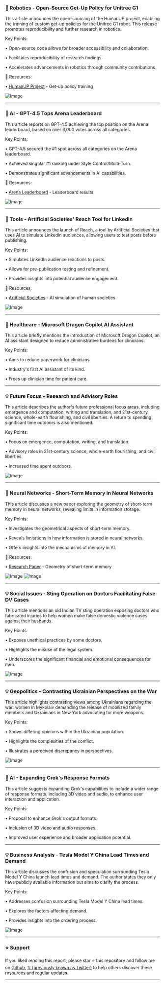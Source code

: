 ### 🤖 Robotics - Open-Source Get-Up Policy for Unitree G1

This article announces the open-sourcing of the HumanUP project, enabling the training of custom get-up policies for the Unitree G1 robot.  This release promotes reproducibility and further research in robotics.

Key Points:

• Open-source code allows for broader accessibility and collaboration.


•  Facilitates reproducibility of research findings.


•  Accelerates advancements in robotics through community contributions.


🔗 Resources:

• [HumanUP Project](https://x.com/Xialin_He/status/1896411376064614737) - Get-up policy training


![Image](https://pbs.twimg.com/ext_tw_video_thumb/1891724370059329536/pu/img/dIxvmf4xMtheblpE.jpg)


---

### 🚀 AI - GPT-4.5 Tops Arena Leaderboard

This article reports on GPT-4.5 achieving the top position on the Arena leaderboard, based on over 3,000 votes across all categories.

Key Points:

• GPT-4.5 secured the #1 spot across all categories on the Arena leaderboard.


•  Achieved singular #1 ranking under Style Control/Multi-Turn.


•  Demonstrates significant advancements in AI capabilities.


🔗 Resources:

• [Arena Leaderboard](https://x.com/lmarena_ai/status/1896590146465579105) - Leaderboard results


![Image](https://pbs.twimg.com/media/GlIKSa7WsAAcNK8?format=jpg&name=small)


---

### 🚀 Tools - Artificial Societies' Reach Tool for LinkedIn

This article announces the launch of Reach, a tool by Artificial Societies that uses AI to simulate LinkedIn audiences, allowing users to test posts before publishing.

Key Points:

• Simulates LinkedIn audience reactions to posts.


•  Allows for pre-publication testing and refinement.


•  Provides insights into potential audience engagement.



🔗 Resources:

• [Artificial Societies](https://ycombinator.com/launches/Mv0-artificial-societies-simulating-entire-human-societies-with-ai…) - AI simulation of human societies


![Image](https://pbs.twimg.com/ext_tw_video_thumb/1896465416672907265/pu/img/D97sTSso9IMnpOIl.jpg)


---

### 🤖 Healthcare - Microsoft Dragon Copilot AI Assistant

This article briefly mentions the introduction of Microsoft Dragon Copilot, an AI assistant designed to reduce administrative burdens for clinicians.

Key Points:

• Aims to reduce paperwork for clinicians.


•  Industry's first AI assistant of its kind.


•  Frees up clinician time for patient care.


---

### 💡 Future Focus - Research and Advisory Roles

This article describes the author's future professional focus areas, including emergence and computation, writing and translation, and 21st-century science, whole-earth flourishing, and civil liberties.  A return to spending significant time outdoors is also mentioned.

Key Points:

• Focus on emergence, computation, writing, and translation.


•  Advisory roles in 21st-century science, whole-earth flourishing, and civil liberties.


•  Increased time spent outdoors.


![Image](https://pbs.twimg.com/media/Gi9Rv65a4AAq7pZ?format=jpg&name=small)


---

### 🤖 Neural Networks - Short-Term Memory in Neural Networks

This article discusses a new paper exploring the geometry of short-term memory in neural networks, revealing limits in information storage.

Key Points:

• Investigates the geometrical aspects of short-term memory.


•  Reveals limitations in how information is stored in neural networks.


•  Offers insights into the mechanisms of memory in AI.


🔗 Resources:

• [Research Paper](https://x.com/bariskurtkaya/status/1894481336775188867) - Geometry of short-term memory


![Image](https://pbs.twimg.com/media/GkqMu_AXYAA29et?format=jpg&name=900x900)
![Image](https://pbs.twimg.com/media/GkqMu-5WMAA9dZI?format=jpg&name=medium)


---

### 💡 Social Issues - Sting Operation on Doctors Facilitating False DV Cases

This article mentions an old Indian TV sting operation exposing doctors who fabricated injuries to help women make false domestic violence cases against their husbands.

Key Points:

• Exposes unethical practices by some doctors.


•  Highlights the misuse of the legal system.


•  Underscores the significant financial and emotional consequences for men.


![Image](https://pbs.twimg.com/ext_tw_video_thumb/1896016073348272128/pu/img/DRPJqPHBQRqMiPTG.jpg)


---

### 💡 Geopolitics - Contrasting Ukrainian Perspectives on the War

This article highlights contrasting views among Ukrainians regarding the war: women in Mykolaiv demanding the release of mobilized family members and Ukrainians in New York advocating for more weapons.


Key Points:

•  Shows differing opinions within the Ukrainian population.


•  Highlights the complexities of the conflict.


•  Illustrates a perceived discrepancy in perspectives.


![Image](https://pbs.twimg.com/amplify_video_thumb/1896130251471683584/img/7ASPY-Rh-fPLLdKF.jpg)


---

### 🚀 AI -  Expanding Grok's Response Formats

This article suggests expanding Grok's capabilities to include a wider range of response formats, including 3D video and audio, to enhance user interaction and application.

Key Points:

•  Proposal to enhance Grok's output formats.


•  Inclusion of 3D video and audio responses.


•  Improved user experience and broader application potential.


---

### 💡 Business Analysis - Tesla Model Y China Lead Times and Demand

This article discusses the confusion and speculation surrounding Tesla Model Y China launch lead times and demand. The author states they only have publicly available information but aims to clarify the process.


Key Points:

•  Addresses confusion surrounding Tesla Model Y China lead times.


•  Explores the factors affecting demand.


•  Provides insights into the ordering process.


![Image](https://pbs.twimg.com/media/Gk_RQx2XMAASAGH?format=jpg&name=medium)


---

### ⭐️ Support

If you liked reading this report, please star ⭐️ this repository and follow me on [Github](https://github.com/Drix10), [𝕏 (previously known as Twitter)](https://x.com/DRIX_10_) to help others discover these resources and regular updates.

---